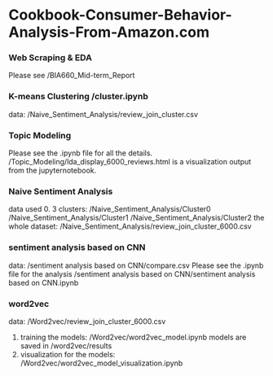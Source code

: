 # Cookbook-Consumer-Behavior-Analysis-From-Amazon.com

### Web Scraping & EDA 
Please see /BIA660_Mid-term_Report  

### K-means Clustering /cluster.ipynb 
data: /Naive_Sentiment_Analysis/review_join_cluster.csv  

### Topic Modeling 
Please see the .ipynb file for all the details. /Topic_Modeling/lda_display_6000_reviews.html is a visualization output from the jupyternotebook.   

### Naive Sentiment Analysis 
data used 0. 3 clusters: /Naive_Sentiment_Analysis/Cluster0 /Naive_Sentiment_Analysis/Cluster1 /Naive_Sentiment_Analysis/Cluster2 
the whole dataset: /Naive_Sentiment_Analysis/review_join_cluster_6000.csv  

### sentiment analysis based on CNN 
data: /sentiment analysis based on CNN/compare.csv 
Please see the .ipynb file for the analysis /sentiment analysis based on CNN/sentiment analysis based on CNN.ipynb  

### word2vec  
data: /Word2vec/review_join_cluster_6000.csv 
1. training the models: /Word2vec/word2vec_model.ipynb models are saved in /word2vec/results 
2. visualization for the models: /Word2vec/word2vec_model_visualization.ipynb
